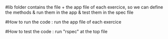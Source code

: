#lib folder contains the file + the app file of each exercice, so we can define the methods & run them in the app & test them in the spec file 

#How to run the code : run the app file of each exercice

#How to test the code : run "rspec" at the top file 

#

